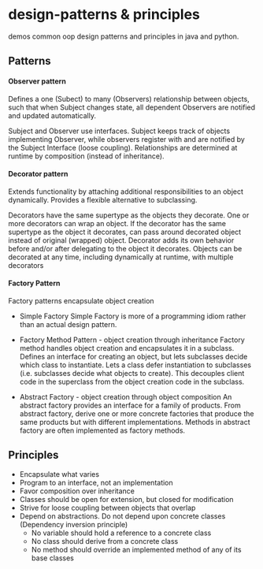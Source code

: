 # design-patterns & principles
demos common oop design patterns and principles in java and python.

## Patterns
#### Observer pattern
Defines a one (Subect) to many (Observers) relationship between objects, such that when Subject changes state, all dependent Observers are notified and updated automatically.

Subject and Observer use interfaces. 
Subject keeps track of objects implementing Observer, while observers register with and are notified by the Subject Interface (loose coupling). 
Relationships are determined at runtime by composition (instead of inheritance).

#### Decorator pattern
Extends functionality by attaching additional responsibilities to an object dynamically. Provides a flexible alternative to subclassing.

Decorators have the same supertype as the objects they decorate.
One or more decorators can wrap an object.
If the decorator has the same supertype as the object it decorates, can pass around decorated object instead of original (wrapped) object.
Decorator adds its own behavior before and/or after delegating to the object it decorates.
Objects can be decorated at any time, including dynamically at runtime, with multiple decorators

#### Factory Pattern
Factory patterns encapsulate object creation
- Simple Factory
Simple Factory is more of a programming idiom rather than an actual design pattern.

- Factory Method Pattern - object creation through inheritance
Factory method handles object creation and encapsulates it in a subclass.
Defines an interface for creating an object, but lets subclasses decide which class to instantiate.
Lets a class defer instantiation to subclasses (i.e. subclasses decide what objects to create).
This decouples client code in the superclass from the object creation code in the subclass.

- Abstract Factory - object creation through object composition
An abstract factory provides an interface for a family of products.
From abstract factory, derive one or more concrete factories that produce the same products but with different implementations.
Methods in abstract factory are often implemented as factory methods.


## Principles
- Encapsulate what varies
- Program to an interface, not an implementation
- Favor composition over inheritance
- Classes should be open for extension, but closed for modification
- Strive for loose coupling between objects that overlap
- Depend on abstractions. Do not depend upon concrete classes (Dependency inversion principle)
    - No variable should hold a reference to a concrete class
    - No class should derive from a concrete class
    - No method should override an implemented method of any of its base classes

